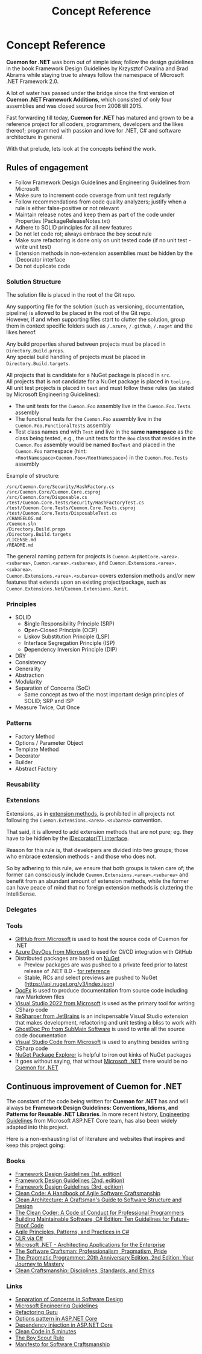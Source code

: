 ﻿---
uid: concept-md
title: Concept Reference
---
# Concept Reference

**Cuemon for .NET** was born out of simple idea; follow the design guidelines in the book Framework Design Guidelines by Krzysztof Cwalina and Brad Abrams while staying true to always follow the namespace of Microsoft .NET Framework 2.0.

A lot of water has passed under the bridge since the first version of **Cuemon .NET Framework Additions**, which consisted of only four assemblies and was closed source from 2008 till 2015.

Fast forwarding till today, **Cuemon for .NET** has matured and grown to be a reference project for all coders, programmers, developers and the likes thereof; programmed with passion and love for .NET, C# and software architecture in general.

With that prelude, lets look at the concepts behind the work.

## Rules of engagement

+ Follow Framework Design Guidelines and Engineering Guidelines from Microsoft
+ Make sure to increment code coverage from unit test regularly
+ Follow recommendations from code quality analyzers; justify when a rule is either false-positive or not relevant
+ Maintain release notes and keep them as part of the code under Properties (PackageReleaseNotes.txt)
+ Adhere to SOLID principles for all new features
+ Do not let code rot; always embrace the boy scout rule
+ Make sure refactoring is done only on unit tested code (if no unit test - write unit test)
+ Extension methods in non-extension assemblies must be hidden by the IDecorator interface
+ Do not duplicate code

### Solution Structure

The solution file is placed in the root of the Git repo.

Any supporting file for the solution (such as versioning, documentation, pipeline) is allowed to be placed in the root of the Git repo.\
However, if and when supporting files start to clutter the solution, group them in context specific folders such as `/.azure`, `/.github`, `/.nuget` and the likes hereof.

Any build properties shared between projects must be placed in `Directory.Build.props`.\
Any special build handling of projects must be placed in `Directory.Build.targets`.

All projects that is candidate for a NuGet package is placed in `src`.\
All projects that is not candidate for a NuGet package is placed in `tooling`.\
All unit test projects is placed in `test` and must follow these rules (as stated by Microsoft Engineering Guidelines):

- The unit tests for the `Cuemon.Foo` assembly live in the `Cuemon.Foo.Tests` assembly
- The functional tests for the `Cuemon.Foo` assembly live in the `Cuemon.Foo.FunctionalTests` assembly
- Test class names end with `Test` and live in the **same namespace** as the class being tested, e.g., the unit tests for the `Boo` class that resides in the `Cuemon.Foo` assembly would be named `BooTest` and placed in the `Cuemon.Foo` namespace (hint: `<RootNamespace>Cuemon.Foo</RootNamespace>`) in the `Cuemon.Foo.Tests` assembly

Example of structure:

```
/src/Cuemon.Core/Security/HashFactory.cs
/src/Cuemon.Core/Cuemon.Core.csproj
/src/Cuemon.Core/Disposable.cs
/test/Cuemon.Core.Tests/Security/HashFactoryTest.cs
/test/Cuemon.Core.Tests/Cuemon.Core.Tests.csproj
/test/Cuemon.Core.Tests/DisposableTest.cs
/CHANGELOG.md
/Cuemon.sln
/Directory.Build.props
/Directory.Build.targets
/LICENSE.md
/README.md
```

The general naming pattern for projects is `Cuemon.AspNetCore.<area>.<subarea>`, `Cuemon.<area>.<subarea>`, and `Cuemon.Extensions.<area>.<subarea>`.\
`Cuemon.Extensions.<area>.<subarea>` covers extension methods and/or new features that extends upon an existing project/package, such as `Cuemon.Extensions.Net`/`Cuemon.Extensions.Xunit`.

### Principles

+ SOLID
  + **S**ingle Responsibility Principle (SRP)
  + **O**pen-Closed Principle (OCP)
  + **L**iskov Substitution Principle (LSP)
  + **I**nterface Segregation Principle (ISP)
  + **D**ependency Inversion Principle (DIP)
+ DRY
+ Consistency
+ Generality
+ Abstraction
+ Modularity
+ Separation of Concerns (SoC)
  + Same concept as two of the most important design principles of SOLID; SRP and ISP
+ Measure Twice, Cut Once

### Patterns

+ Factory Method
+ Options / Parameter Object
+ Template Method
+ Decorator
+ Builder
+ Abstract Factory

### Reusability

### Extensions

Extensions, as in [extension methods](https://docs.microsoft.com/en-us/dotnet/csharp/programming-guide/classes-and-structs/extension-methods), is prohibited in all projects not following the `Cuemon.Extensions.<area>.<subarea>` convention.

That said, it is allowed to add extension methods that are not pure; eg. they have to be hidden by the [IDecorator{T} interface](https://github.com/gimlichael/Cuemon/blob/development/src/Cuemon.Core/IDecorator.cs).

Reason for this rule is, that developers are divided into two groups; those who embrace extension methods - and those who does not.

So by adhering to this rule, we ensure that both groups is taken care of; the former can consciously include `Cuemon.Extensions.<area>.<subarea>` and benefit from an abundant amount of extension methods, while the former can have peace of mind that no foreign extension methods is cluttering the IntelliSense.

### Delegates

### Tools

+ [GitHub from Microsoft](https://github.com/) is used to host the source code of Cuemon for .NET
+ [Azure DevOps from Microsoft](https://azure.microsoft.com/en-us/services/devops/) is used for CI/CD integration with GitHub
+ Distributed packages are based on [NuGet](https://www.nuget.org/)
  + Preview packages are was pushed to a private feed prior to latest release of .NET 8.0 - [for reference](https://nuget.codebelt.net/v3/index.json)
  + Stable, RCs and select previews are pushed to NuGet (https://api.nuget.org/v3/index.json)
+ [DocFx](https://github.com/dotnet/docfx) is used to produce documentation from source code including raw Markdown files
+ [Visual Studio 2022 from Microsoft](https://visualstudio.microsoft.com/vs/) is used as the primary tool for writing CSharp code
+ [ReSharper from JetBrains](https://www.jetbrains.com/resharper/) is an indispensable Visual Studio extension that makes development, refactoring and unit testing a bliss to work with
+ [GhostDoc Pro from SubMain Software](https://submain.com/ghostdoc/) is used to write all the source code documentation
+ [Visual Studio Code from Microsoft](https://code.visualstudio.com/) is used to anything besides writing CSharp code
+ [NuGet Package Explorer](https://github.com/NuGetPackageExplorer/NuGetPackageExplorer) is helpful to iron out kinks of NuGet packages
+ It goes without saying, that without [Microsoft .NET](https://dotnet.microsoft.com/) there would be no [Cuemon for .NET](https://github.com/gimlichael/Cuemon)

## Continuous improvement of Cuemon for .NET

The constant of the code being written for **Cuemon for .NET** has and will always be **Framework Design Guidelines: Conventions, Idioms, and Patterns for Reusable .NET Libraries**. In more recent history, [Engineering Guidelines](https://github.com/dotnet/aspnetcore/wiki/Engineering-guidelines) from Microsoft ASP.NET Core team, has also been widely adapted into this project.

Here is a non-exhausting list of literature and websites that inspires and keep this project going:

### Books

+ [Framework Design Guidelines (1st. edition)](https://www.amazon.com/Framework-Design-Guidelines-Conventions-Libraries/dp/0321246756)
+ [Framework Design Guidelines (2nd. edition)](https://www.amazon.com/Framework-Design-Guidelines-Conventions-Libraries/dp/0321545613)
+ [Framework Design Guidelines (3rd. edition)](https://www.amazon.com/Framework-Design-Guidelines-Conventions-Addison-Wesley/dp/0135896460)
+ [Clean Code: A Handbook of Agile Software Craftsmanship](https://www.amazon.com/Clean-Code-Handbook-Software-Craftsmanship/dp/0132350882)
+ [Clean Architecture: A Craftsman's Guide to Software Structure and Design](https://www.amazon.com/Clean-Architecture-Craftsmans-Software-Structure/dp/0134494164)
+ [The Clean Coder: A Code of Conduct for Professional Programmers](https://www.amazon.com/Clean-Coder-Conduct-Professional-Programmers/dp/B08X7MNTCX/)
+ [Building Maintainable Software, C# Edition: Ten Guidelines for Future-Proof Code](https://www.amazon.com/Building-Maintainable-Software-Guidelines-Future-Proof-ebook/dp/B01GSRN582)
+ [Agile Principles, Patterns, and Practices in C#](https://www.amazon.com/Agile-Principles-Patterns-Practices-C/dp/0131857258)
+ [CLR via C#](https://www.amazon.com/CLR-via-C-Developer-Reference/dp/0735627045)
+ [Microsoft .NET - Architecting Applications for the Enterprise](https://www.amazon.com/Microsoft-NET-Architecting-Applications-Enterprise/dp/0735685355)
+ [The Software Craftsman: Professionalism, Pragmatism, Pride](https://www.amazon.com/Software-Craftsman-Professionalism-Pragmatism-Robert/dp/0134052501/)
+ [The Pragmatic Programmer: 20th Anniversary Edition, 2nd Edition: Your Journey to Mastery](https://www.amazon.com/Pragmatic-Programmer-Anniversary-Journey-Mastery/dp/B0833FBNHV/)
+ [Clean Craftsmanship: Disciplines, Standards, and Ethics](https://www.amazon.com/Clean-Craftsmanship-Disciplines-Standards-Ethics/dp/013691571X/)

### Links

+ [Separation of Concerns in Software Design](https://nalexn.github.io/separation-of-concerns/)
+ [Microsoft Engineering Guidelines](https://github.com/dotnet/aspnetcore/wiki/Engineering-guidelines)
+ [Refactoring Guru](https://refactoring.guru/design-patterns)
+ [Options pattern in ASP.NET Core](https://docs.microsoft.com/en-us/aspnet/core/fundamentals/configuration/options)
+ [Dependency injection in ASP.NET Core](https://docs.microsoft.com/en-us/aspnet/core/fundamentals/dependency-injection)
+ [Clean Code in 5 minutes](https://issuu.com/softhouse/docs/cleancode_5minutes_120523)
+ [The Boy Scout Rule](https://biratkirat.medium.com/step-8-the-boy-scout-rule-robert-c-martin-uncle-bob-9ac839778385)
+ [Manifesto for Software Craftsmanship](https://manifesto.softwarecraftsmanship.org/)
